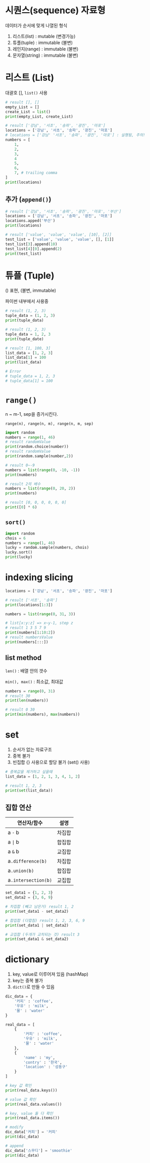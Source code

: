 # 시퀀스(sequence) 자료형
데이터가 순서에 맞게 나열된 형식
1. 리스트(list) : mutable (변경가능)
2. 튜플(tuple) : immutable (불변)
3. 레인지(range) : immutable (불변)
4. 문자열(string) : immutable (불변)

# 리스트 (List)
대괄호 [], `list()` 사용
```python
# result [], []
empty_List = []
create_List = list()
print(empty_List, create_List)

# result ['강남', '서초', '송파', '광진', '마포']
locations = ['강남', '서초', '송파', '광진', '마포']
# locations = ['강남' '서초', '송파', '광진', '마포'] : 실행됨, 주의! 
numbers = [
    1,
    2,
    3,
    4
    5,
    6,
    7, # trailing comma
]
print(locations)
```

## 추가 (`append()`)
```python
# result ['강남', '서초', '송파', '광진', '마포', '부산']
locations = ['강남', '서초', '송파', '광진', '마포']
locations.apped('부산')
print(locations)

# result ['value', 'value', 'value', [10], [2]]
test_list = ['value', 'value', 'value', [], [1]]
test_list[3].append(10)
test_list[4][0].append(2)
print(test_list)
```

# 튜플 (Tuple)
() 표현, (불변, immutable)

파이썬 내부에서 사용중
```python
# result (1, 2, 3)
tuple_data = (1, 2, 3)
print(tuple_data)

# result (1, 2, 3)
tuple_data = 1, 2, 3
print(tuple_date)

# result [1, 100, 3]
list_data = [1, 2, 3]
list_data[1] = 100
print(list_data)

# Error
# tuple_data = 1, 2, 3
# tuple_data[1] = 100
```

# `range()`

n ~ m-1, sep을 증가시킨다.

`range(n), range(n, m), range(n, m, sep)`
```python
import random
numbers = range(1, 46)
# result randomValue
print(random.choice(number))
# result randomValue
print(random.sample(number,2))

# result 0~-9
numbers = list(range(0, -10, -1))
print(numbers)

# result 2의 배수
numbers = list(range(0, 20, 2))
print(numbers)

# result [0, 0, 0, 0, 0, 0]
print([0] * 6)
```

## `sort()`
```python
import random
chois = 6
numbers = range(1, 46)
lucky = random.sample(numbers, chois)
lucky.sort()
print(lucky)
```

# indexing slicing
```python
locations = ['강남', '서초', '송파', '광진', '마포']

# result ['서초', '송파']
print(locations[1:3])

numbers = list(range(0, 31, 3))

# list[x:y:z] => x~y-1, step z
# result 1 3 5 7 9
print(numbers[1:10:2])
# result numbersValue 
print(numbers[:::])
```

## list method
`len()` : 배열 안의 갯수

`min(), max()` : 최소값, 최대값
```python
numbers = range(0, 31)
# result 30
print(len(numbers))

# result 0 30
print(min(numbers), max(numbers))
```

# set
1. 순서가 없는 자료구조
2. 중복 불가
3. 빈집합 {} 사용으로 할당 불가 (set() 사용)

```python
# 중복값을 제거하고 싶을때
list_data = [1, 2, 1, 3, 4, 1, 2]

# result 1, 2, 3
print(set(list_data))
```

## 집합 연산
|연산자/함수|설명|
|---|---|
|a `-` b|차집합|
|a `\|` b|합집합|
|a `&` b|교집합|
|a`.difference(b)`|차집합|
|a`.union(b)`|합집합|
|a`.intersection(b)`|교집합|
```python
set_data1 = {1, 2, 3}
set_data2 = {3, 6, 9}

# 차집합 (빼고 남은거) result 1, 2
print(set_data1 - set_data2)

# 합집합 (다합침) result 1, 2, 3, 6, 9
print(set_data1 | set_data2)

# 교집합 (두개가 교차되는 것) result 3
print(set_data1 & set_data2)
```

# dictionary
1. key, value로 이루어져 있음 (hashMap)
2. key는 중복 불가
3. `dict()`로 만들 수 있음
```python
dic_data = {
    '커피' : 'coffee',
    '우유' : 'milk',
    '물' : 'water'
}

real_data = [
    {
        '커피' : 'coffee',
        '우유' : 'milk',
        '물' : 'water'
    },
    {
        'name' : 'my',
        'contry' : '한국',
        'location' : '성동구'
    }
]

# key 값 확인
print(real_data.keys())

# value 값 확인
print(real_data.values())

# key, value 둘 다 확인
print(real_data.items())

# modify
dic_data['커피'] = '커피'
print(dic_data)

# append
dic_data['스무디'] = 'smoothie'
print(dic_data)
```



























